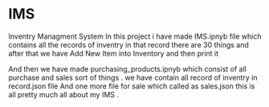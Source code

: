 # IMS
Inventry Managment System
In this project i have made IMS.ipnyb file which contains all the records of inventry 
in that record there are 30 things 
and after that we have Add New Item into Inventory and then print it 

And then we have made purchasing_products.ipnyb which consist of all purchase and sales sort of things .
we have contain all record of inventry in record.json file 
And one more file for sale which called as sales.json 
this is all pretty much all about my IMS .

